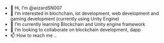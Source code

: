 - 👋 Hi, I’m @wizardSN007
- 👀 I’m interested in blochchain, iot development, web development and gaming development (currently using Unity Engine)
- 🌱 I’m currently learning Blockchain and Unity engine framework
- 💞️ I’m looking to collaborate on blockchain development, dapp
- 📫 How to reach me ..

<!---
wizardSN007/wizardSN007 is a ✨ special ✨ repository because its `README.md` (this file) appears on your GitHub profile.
You can click the Preview link to take a look at your changes.
--->
